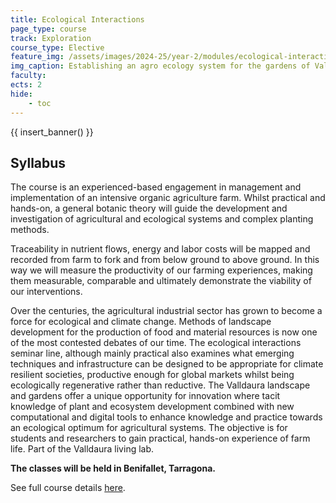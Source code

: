 ```yaml
---
title: Ecological Interactions
page_type: course
track: Exploration
course_type: Elective
feature_img: /assets/images/2024-25/year-2/modules/ecological-interactions.png
img_caption: Establishing an agro ecology system for the gardens of Valldaura 
faculty:
ects: 2
hide:
    - toc
---
```


{{ insert_banner() }}

## Syllabus

The course is an experienced-based engagement in management and implementation of an intensive organic agriculture farm. Whilst practical and hands-on, a general botanic theory will guide the development and investigation of agricultural and ecological systems and complex planting methods.

Traceability in nutrient flows, energy and labor costs will be mapped and recorded from farm to fork and from below ground to above ground. In this way we will measure the productivity of our farming experiences, making them measurable, comparable and ultimately demonstrate the viability of our interventions.

Over the centuries, the agricultural industrial sector has grown to become a force for ecological and climate change. Methods of landscape development for the production of food and material resources is now one of the most contested debates of our time. The ecological interactions seminar line, although mainly practical also examines what emerging techniques and infrastructure can be designed to be appropriate for climate resilient societies, productive enough for global markets whilst being ecologically regenerative rather than reductive. The Valldaura landscape and gardens offer a unique opportunity for innovation where tacit knowledge of plant and ecosystem development combined with new computational and digital tools to enhance knowledge and practice towards an ecological optimum for agricultural systems. The objective is for students and researchers to gain practical, hands-on experience of farm life. Part of the Valldaura living lab.

**The classes will be held in Benifallet, Tarragona.**

See full course details [here](https://blog.iaac.net/course/maebb01-23-24-ecological-interactions-agriculture-zero/).
